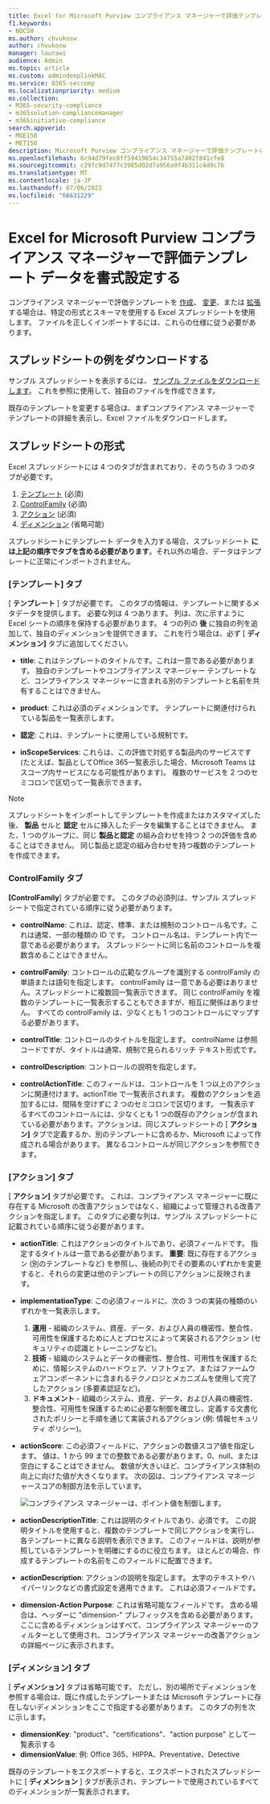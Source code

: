 ```yaml
---
title: Excel for Microsoft Purview コンプライアンス マネージャーで評価テンプレート データを書式設定する
f1.keywords:
- NOCSH
ms.author: chvukosw
author: chvukosw
manager: laurawi
audience: Admin
ms.topic: article
ms.custom: admindeeplinkMAC
ms.service: O365-seccomp
ms.localizationpriority: medium
ms.collection:
- M365-security-compliance
- m365solution-compliancemanager
- m365initiative-compliance
search.appverid:
- MOE150
- MET150
description: Microsoft Purview コンプライアンス マネージャーで評価テンプレートの Excel データを操作する方法について説明します。
ms.openlocfilehash: 6c94d79fec8ff59419854c34755a7402f841cfe8
ms.sourcegitcommit: c29fc9d7477c3985d02d7a956a9f4b311c4d9c76
ms.translationtype: MT
ms.contentlocale: ja-JP
ms.lasthandoff: 07/06/2022
ms.locfileid: "66631229"
---
```

# <a name="format-assessment-template-data-in-excel-for-microsoft-purview-compliance-manager"></a>Excel for Microsoft Purview コンプライアンス マネージャーで評価テンプレート データを書式設定する

コンプライアンス マネージャーで評価テンプレートを [作成](compliance-manager-templates-create.md)、 [変更](compliance-manager-templates-modify.md)、または [拡張](compliance-manager-templates-extend.md) する場合は、特定の形式とスキーマを使用する Excel スプレッドシートを使用します。 ファイルを正しくインポートするには、これらの仕様に従う必要があります。

## <a name="download-example-spreadsheet"></a>スプレッドシートの例をダウンロードする

サンプル スプレッドシートを表示するには、 [サンプル ファイルをダウンロードします](https://go.microsoft.com/fwlink/?linkid=2124865)。 これを参照に使用して、独自のファイルを作成できます。

既存のテンプレートを変更する場合は、まずコンプライアンス マネージャーでテンプレートの詳細を表示し、Excel ファイルをダウンロードします。

## <a name="spreadsheet-format"></a>スプレッドシートの形式

Excel スプレッドシートには 4 つのタブが含まれており、そのうちの 3 つのタブが必要です。

1. [テンプレート](#template-tab) (必須)
2. [ControlFamily](#controlfamily-tab) (必須)
3. [アクション](#actions-tab) (必須)
4. [ディメンション](#dimensions-tab) (省略可能)

スプレッドシートにテンプレート データを入力する場合、スプレッドシート **には上記の順序でタブを含める必要があります**。それ以外の場合、データはテンプレートに正常にインポートされません。

### <a name="template-tab"></a>[テンプレート] タブ

[ **テンプレート** ] タブが必要です。 このタブの情報は、テンプレートに関するメタデータを提供します。 必要な列は 4 つあります。 列は、次に示すように Excel シートの順序を保持する必要があります。 4 つの列の **後** に独自の列を追加して、独自のディメンションを提供できます。 これを行う場合は、必ず [ **ディメンション]** タブに追加してください。

- **title**: これはテンプレートのタイトルです。これは一意である必要があります。 独自のテンプレートやコンプライアンス マネージャー テンプレートなど、コンプライアンス マネージャーに含まれる別のテンプレートと名前を共有することはできません。

- **product**: これは必須のディメンションです。 テンプレートに関連付けられている製品を一覧表示します。

- **認定**: これは、テンプレートに使用している規制です。

- **inScopeServices**: これらは、この評価で対処する製品内のサービスです (たとえば、製品としてOffice 365一覧表示した場合、Microsoft Teams はスコープ内サービスになる可能性があります)。 複数のサービスを 2 つのセミコロンで区切って一覧表示できます。

> [!NOTE]
> スプレッドシートをインポートしてテンプレートを作成またはカスタマイズした後、 **製品** セルと **認定** セルに挿入したデータを編集することはできません。 また、1 つのグループに、同じ **製品と認定** の組み合わせを持つ 2 つの評価を含めることはできません。 同じ製品と認定の組み合わせを持つ複数のテンプレートを作成できます。

### <a name="controlfamily-tab"></a>ControlFamily タブ

**[ControlFamily**] タブが必要です。  このタブの必須列は、サンプル スプレッドシートで指定されている順序に従う必要があります。

- **controlName**: これは、認定、標準、または規制のコントロール名です。これは通常、一部の種類の ID です。 コントロール名は、テンプレート内で一意である必要があります。 スプレッドシートに同じ名前のコントロールを複数含めることはできません。

- **controlFamily**: コントロールの広範なグループを識別する controlFamily の単語または語句を指定します。 controlFamily は一意である必要はありません。スプレッドシートに複数回一覧表示できます。 同じ controlFamily を複数のテンプレートに一覧表示することもできますが、相互に関係はありません。 すべての controlFamily は、少なくとも 1 つのコントロールにマップする必要があります。

- **controlTitle**: コントロールのタイトルを指定します。 controlName は参照コードですが、タイトルは通常、規制で見られるリッチ テキスト形式です。

- **controlDescription**: コントロールの説明を指定します。

- **controlActionTitle**: このフィールドは、コントロールを 1 つ以上のアクションに関連付けます。actionTitle で一覧表示されます。 複数のアクションを追加するには、間隔を空けずに 2 つのセミコロンで区切ります。 一覧表示するすべてのコントロールには、少なくとも 1 つの既存のアクションが含まれている必要があります。アクションは、同じスプレッドシートの [ **アクション]** タブで定義するか、別のテンプレートに含めるか、Microsoft によって作成される場合があります。 異なるコントロールが同じアクションを参照できます。

### <a name="actions-tab"></a>[アクション] タブ

[ **アクション]** タブが必要です。  これは、コンプライアンス マネージャーに既に存在する Microsoft の改善アクションではなく、組織によって管理される改善アクションを指定します。 このタブに必要な列は、サンプル スプレッドシートに記載されている順序に従う必要があります。

- **actionTitle**: これはアクションのタイトルであり、必須フィールドです。 指定するタイトルは一意である必要があります。 **重要**: 既に存在するアクション (別のテンプレートなど) を参照し、後続の列でその要素のいずれかを変更すると、それらの変更は他のテンプレートの同じアクションに反映されます。

- **implementationType**: この必須フィールドに、次の 3 つの実装の種類のいずれかを一覧表示します。 
  1) **運用** - 組織のシステム、資産、データ、および人員の機密性、整合性、可用性を保護するために人とプロセスによって実装されるアクション (セキュリティの認識とトレーニングなど)。      
  2) **技術** - 組織のシステムとデータの機密性、整合性、可用性を保護するために、情報システムのハードウェア、ソフトウェア、またはファームウェアコンポーネントに含まれるテクノロジとメカニズムを使用して完了したアクション (多要素認証など)。
  3) **ドキュメント** - 組織のシステム、資産、データ、および人員の機密性、整合性、可用性を保護するために必要な制御を確立し、定義する文書化されたポリシーと手順を通じて実装されるアクション (例: 情報セキュリティ ポリシー)。

- **actionScore**: この必須フィールドに、アクションの数値スコア値を指定します。 値は、1 から 99 までの整数である必要があります。0、null、または空白にすることはできません。 数値が大きいほど、コンプライアンス体制の向上に向けた値が大きくなります。 次の図は、コンプライアンス マネージャースコアの制御方法を示しています。

  ![コンプライアンス マネージャーは、ポイント値を制御します。](../media/compliance-score-action-scoring.png "コンプライアンス マネージャーがポイント値を制御する")

- **actionDescriptionTitle**: これは説明のタイトルであり、必須です。 この説明タイトルを使用すると、複数のテンプレートで同じアクションを実行し、各テンプレートに異なる説明を表示できます。  このフィールドは、説明が参照しているテンプレートを明確にするのに役立ちます。 ほとんどの場合、作成するテンプレートの名前をこのフィールドに配置できます。

- **actionDescription**: アクションの説明を指定します。 太字のテキストやハイパーリンクなどの書式設定を適用できます。 これは必須フィールドです。

- **dimension-Action Purpose**: これは省略可能なフィールドです。 含める場合は、ヘッダーに "dimension-" プレフィックスを含める必要があります。 ここに含めるディメンションはすべて、コンプライアンス マネージャーのフィルターとして使用され、コンプライアンス マネージャーの改善アクションの詳細ページに表示されます。

### <a name="dimensions-tab"></a>[ディメンション] タブ

[ **ディメンション]** タブは省略可能です。 ただし、別の場所でディメンションを参照する場合は、既に作成したテンプレートまたは Microsoft テンプレートに存在しないディメンションをここで指定する必要があります。 このタブの列を次に示します。

- **dimensionKey**: "product"、"certifications"、"action purpose" として一覧表示する
- **dimensionValue**: 例: Office 365、HIPPA、Preventative、Detective

既存のテンプレートをエクスポートすると、エクスポートされたスプレッドシートに [ **ディメンション** ] タブが表示され、テンプレートで使用されているすべてのディメンションが一覧表示されます。
